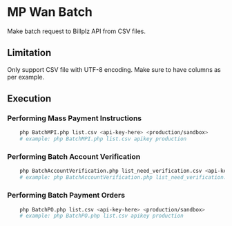 # MP Wan Batch

Make batch request to Billplz API from CSV files.

## Limitation

Only support CSV file with UTF-8 encoding. Make sure to have columns as per example.

## Execution

### Performing Mass Payment Instructions

```bash
    php BatchMPI.php list.csv <api-key-here> <production/sandbox>
    # example: php BatchMPI.php list.csv apikey production
```

### Performing Batch Account Verification

```bash
    php BatchAccountVerification.php list_need_verification.csv <api-key-here> <production/sandbox>
    # example: php BatchAccountVerification.php list_need_verification.csv apikey production
```

### Performing Batch Payment Orders

```bash
    php BatchPO.php list.csv <api-key-here> <production/sandbox>
    # example: php BatchPO.php list.csv apikey production
```

